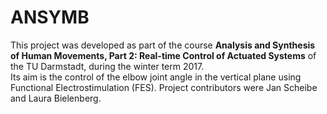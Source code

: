 # ANSYMB
This project was developed as part of the course **Analysis and Synthesis of Human Movements, Part 2: Real-time Control of Actuated Systems** of the TU Darmstadt, during the winter term 2017.  
Its aim is the control of the elbow joint angle in the vertical plane using Functional Electrostimulation (FES).
Project contributors were Jan Scheibe and Laura Bielenberg.
